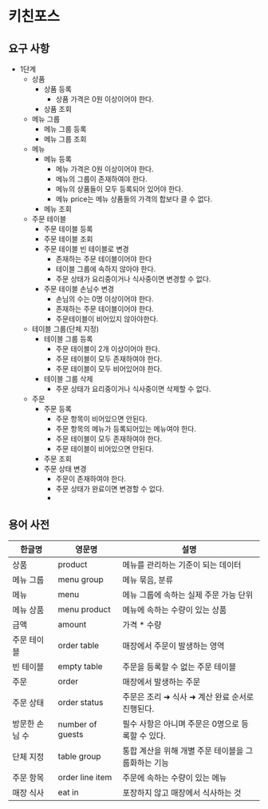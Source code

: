 # 키친포스

## 요구 사항
- 1단계
  - 상품 
    - 상품 등록
      - 상품 가격은 0원 이상이어야 한다.
    - 상품 조회
  - 메뉴 그룹
    - 메뉴 그룹 등록
    - 메뉴 그룹 조회
  - 메뉴
    - 메뉴 등록
      - 메뉴 가격은 0원 이상이어야 한다.
      - 메뉴의 그룹이 존재하여야 한다.
      - 메뉴의 상품들이 모두 등록되어 있어야 한다.
      - 메뉴 price는 메뉴 상품들의 가격의 합보다 클 수 없다.
    - 메뉴 조회
  - 주문 테이블
    - 주문 테이블 등록
    - 주문 테이블 조회
    - 주문 테이블 빈 테이블로 변경
      - 존재하는 주문 테이블이어야 한다
      - 테이블 그룹에 속하지 않아야 한다.
      - 주문 상태가 요리중이거나 식사중이면 변경할 수 없다.
    - 주문 테이블 손님수 변경
      - 손님의 수는 0명 이상이어야 한다.
      - 존재하는 주문 테이블이어야 한다.
      - 주문테이블이 비어있지 않아야한다.
  - 테이블 그룹(단체 지정)
    - 테이블 그룹 등록
      - 주문 테이블이 2개 이상이어야 한다.
      - 주문 테이블이 모두 존재하여야 한다.
      - 주문 테이블이 모두 비어있어야 한다.
    - 테이블 그룹 삭제
      - 주문 상태가 요리중이거나 식사중이면 삭제할 수 없다.
  - 주문
    - 주문 등록
      - 주문 항목이 비어있으면 안된다.
      - 주문 항목의 메뉴가 등록되어있는 메뉴여야 한다.
      - 주문 테이블이 모두 존재하여야 한다.
      - 주문 테이블이 비어있으면 안된다.
    - 주문 조회
    - 주문 상태 변경
      - 주문이 존재하여야 한다.
      - 주문 상태가 완료이면 변경할 수 없다.
      - 


  
## 용어 사전

| 한글명 | 영문명 | 설명 |
| --- | --- | --- |
| 상품 | product | 메뉴를 관리하는 기준이 되는 데이터 |
| 메뉴 그룹 | menu group | 메뉴 묶음, 분류 |
| 메뉴 | menu | 메뉴 그룹에 속하는 실제 주문 가능 단위 |
| 메뉴 상품 | menu product | 메뉴에 속하는 수량이 있는 상품 |
| 금액 | amount | 가격 * 수량 |
| 주문 테이블 | order table | 매장에서 주문이 발생하는 영역 |
| 빈 테이블 | empty table | 주문을 등록할 수 없는 주문 테이블 |
| 주문 | order | 매장에서 발생하는 주문 |
| 주문 상태 | order status | 주문은 조리 ➜ 식사 ➜ 계산 완료 순서로 진행된다. |
| 방문한 손님 수 | number of guests | 필수 사항은 아니며 주문은 0명으로 등록할 수 있다. |
| 단체 지정 | table group | 통합 계산을 위해 개별 주문 테이블을 그룹화하는 기능 |
| 주문 항목 | order line item | 주문에 속하는 수량이 있는 메뉴 |
| 매장 식사 | eat in | 포장하지 않고 매장에서 식사하는 것 |
